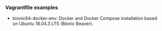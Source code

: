 ### Vagrantfile examples

- bionic64-docker-env: Docker and Docker Compose installation based on Ubuntu 18.04.3 LTS (Bionic Beaver).